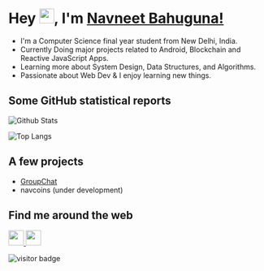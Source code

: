 # Hey <img src="https://github.com/TheDudeThatCode/TheDudeThatCode/blob/master/Assets/Hi.gif" width="29px">, I'm [Navneet Bahuguna!](https://www.linkedin.com/in/code2me/)

- I'm a Computer Science final year student from New Delhi, India. 
- Currently Doing major projects related to Android, Blockchain and Reactive JavaScript Apps. 
- Learning more about System Design, Data Structures, and Algorithms.
- Passionate about Web Dev & I enjoy learning new things. 


## Some GitHub statistical reports

![Github Stats](https://github-readme-stats.vercel.app/api?username=code2me&show_icons=true&count_private=true&&title_color=66fcf1&text_color=f64c72&icon_color=66fcf1&bg_color=00000000&hide=bg-color&hide_border=true)

![Top Langs](https://github-readme-stats.vercel.app/api/top-langs/?username=code2me&layout=compact&&title_color=66fcf1&text_color=66fcf1&icon_color=45a29e&bg_color=00000000&hide=bg-color&hide_border=true)

## A few projects

- [GroupChat](https://groupchat007.herokuapp.com/)
- navcoins (under development)


## Find me around the web

<p align='left'>
  
  <a href="https://twitter.com/code2do">
    <img height="30" src="https://raw.githubusercontent.com/peterthehan/peterthehan/master/assets/twitter.svg">
  </a>
  
  <a href="https://www.linkedin.com/in/code2me/">
    <img height="30" src="https://raw.githubusercontent.com/peterthehan/peterthehan/master/assets/linkedin.svg">
  </a>
  
</p>
 
<p align='left'> 
  <img src="https://visitor-badge.laobi.icu/badge?page_id=code2me.code2me" alt="visitor badge"/>    
</p>
